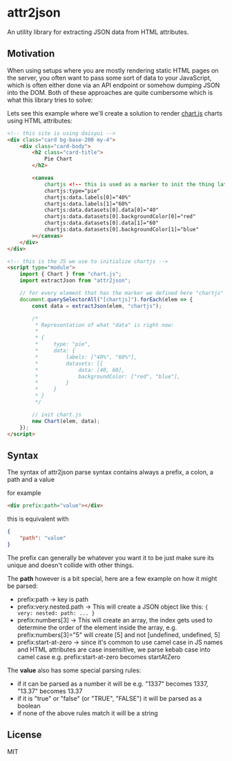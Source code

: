 # attr2json

An utility library for extracting JSON data from HTML attributes.

## Motivation

When using setups where you are mostly rendering static HTML pages on the server, you often want to pass some sort of data to your JavaScript,
which is often either done via an API endpoint or somehow dumping JSON into the DOM. Both of these approaches are quite cumbersome which is what
this library tries to solve:

Lets see this example where we'll create a solution to render [chart.js](https://www.chartjs.org/) charts using HTML attributes:

```html
<!-- this site is using daisyui -->
<div class="card bg-base-200 my-4">
    <div class="card-body">
        <h2 class="card-title">
            Pie Chart
        </h2>

        <canvas
            chartjs <!-- this is used as a marker to init the thing later you could use something else though like an id -->
            chartjs:type="pie"
            chartjs:data.labels[0]="40%"
            chartjs:data.labels[1]="60%"
            chartjs:data.datasets[0].data[0]="40"
            chartjs:data.datasets[0].backgroundColor[0]="red"
            chartjs:data.datasets[0].data[1]="60"
            chartjs:data.datasets[0].backgroundColor[1]="blue"
        ></canvas>
    </div>
</div>

<!-- this is the JS we use to initialize chartjs -->
<script type="module">
    import { Chart } from "chart.js";
    import extractJson from "attr2json";

    // for every element that has the marker we defined here "chartjs"
    document.querySelectorAll("[chartjs]").forEach(elem => {
        const data = extractJson(elem, "chartjs");

        /*
         * Representation of what "data" is right now:
         *
         * {
         *     type: "pie",
         *     data: {
         *         labels: ["40%", "60%"],
         *         datasets: [{
         *             data: [40, 60],
         *             backgroundColor: ["red", "blue"],
         *         }
         *     }
         * }
         */

        // init chart.js
        new Chart(elem, data);
    });
</script>
```

## Syntax

The syntax of attr2json parse syntax contains always a prefix, a colon, a path and a value

for example

```html
<div prefix:path="value"></div>
````

this is equivalent with

```json
{
    "path": "value"
}
```

The prefix can generally be whatever you want it to be just make sure its unique and doesn't collide with other things.

The **path** however is a bit special, here are a few example on how it might be parsed:

- prefix:path -> key is path
- prefix:very.nested.path -> This will create a JSON object like this: ``{ very: nested: path: ... }``
- prefix:numbers[3] -> This will create an array, the index gets used to determine the order of the element inside the array, e.g. prefix:numbers[3]="5" will create [5] and not [undefined, undefined, 5]
- prefix:start-at-zero -> since it's common to use camel case in JS names and HTML attributes are case insensitive, we parse kebab case into camel case e.g. prefix:start-at-zero becomes startAtZero

The **value** also has some special parsing rules:

- if it can be parsed as a number it will be e.g. "1337" becomes 1337, "13.37" becomes 13.37
- if it is "true" or "false" (or "TRUE", "FALSE") it will be parsed as a boolean
- if none of the above rules match it will be a string

## License

MIT
